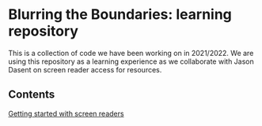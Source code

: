 # Blurring the Boundaries: learning repository
This is a collection of code we have been working on in 2021/2022. We are using this repository as a learning experience as we collaborate with Jason Dasent on screen reader access for resources.

## Contents
[Getting started with screen readers](https://blurringtheboundaries.github.io/learning/GitHub-ScreenReader-Instructions.html)
